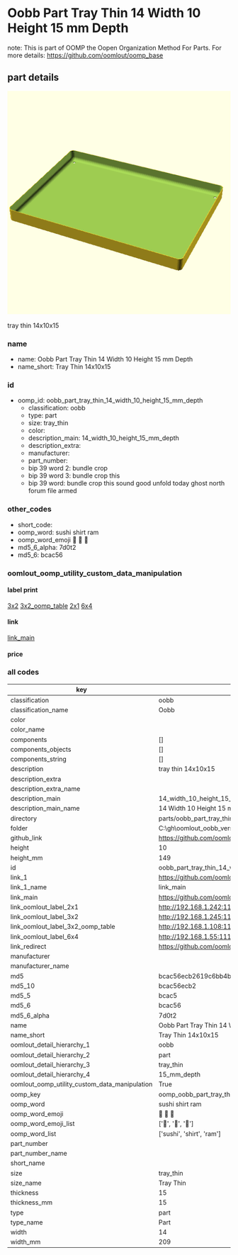 # Oobb Part Tray Thin 14 Width 10 Height 15 mm Depth  

note: This is part of OOMP the Oopen Organization Method For Parts. For more details: https://github.com/oomlout/oomp_base

##  part details
  

[![](3dpr.png)](3dpr.png)

tray thin 14x10x15



### name
* name: Oobb Part Tray Thin 14 Width 10 Height 15 mm Depth
* name_short: Tray Thin 14x10x15 
### id
* oomp_id: oobb_part_tray_thin_14_width_10_height_15_mm_depth
  * classification: oobb
  * type: part
  * size: tray_thin
  * color: 
  * description_main: 14_width_10_height_15_mm_depth
  * description_extra: 
  * manufacturer: 
  * part_number: 
  * bip 39 word 2: bundle crop
  * bip 39 word 3: bundle crop this
  * bip 39 word: bundle crop this sound good unfold today ghost north forum file armed

### other_codes
* short_code: 
* oomp_word: sushi shirt ram
* oomp_word_emoji :sushi: :shirt: :ram:
* md5_6_alpha: 7d0t2
* md5_6: bcac56






### oomlout_oomp_utility_custom_data_manipulation
#### label print
[3x2](http://192.168.1.245:1112/?label=oomp%207d0t2)
[3x2_oomp_table](http://192.168.1.108:1112/?label=oomp%207d0t2)
[2x1](http://192.168.1.242:1112/?label=oomp%207d0t2)
[6x4](http://192.168.1.55:1112/?label=oomp%207d0t2)    

#### link

[link_main](https://github.com/oomlout/oomlout_oobb_version_4_generated_parts/tree/main/navigation_oomp/oobb/part/tray_thin/14_width_10_height_15_mm_depth/part)                              

#### price







### all codes 
| key | value |  
| --- | --- |  
| classification | oobb |  
| classification_name | Oobb |  
| color |  |  
| color_name |  |  
| components | [] |  
| components_objects | [] |  
| components_string | [] |  
| description | tray thin 14x10x15 |  
| description_extra |  |  
| description_extra_name |  |  
| description_main | 14_width_10_height_15_mm_depth |  
| description_main_name | 14 Width 10 Height 15 mm Depth |  
| directory | parts/oobb_part_tray_thin_14_width_10_height_15_mm_depth |  
| folder | C:\gh\oomlout_oobb_version_4_generated_parts\parts\oobb_part_tray_thin_14_width_10_height_15_mm_depth |  
| github_link | https://github.com/oomlout/oomlout_oomp_part_src/tree/main/parts/oobb_part_tray_thin_14_width_10_height_15_mm_depth |  
| height | 10 |  
| height_mm | 149 |  
| id | oobb_part_tray_thin_14_width_10_height_15_mm_depth |  
| link_1 | https://github.com/oomlout/oomlout_oobb_version_4_generated_parts/tree/main/navigation_oomp/oobb/part/tray_thin/14_width_10_height_15_mm_depth/part |  
| link_1_name | link_main |  
| link_main | https://github.com/oomlout/oomlout_oobb_version_4_generated_parts/tree/main/navigation_oomp/oobb/part/tray_thin/14_width_10_height_15_mm_depth/part |  
| link_oomlout_label_2x1 | http://192.168.1.242:1112/?label=oomp%207d0t2 |  
| link_oomlout_label_3x2 | http://192.168.1.245:1112/?label=oomp%207d0t2 |  
| link_oomlout_label_3x2_oomp_table | http://192.168.1.108:1112/?label=oomp%207d0t2 |  
| link_oomlout_label_6x4 | http://192.168.1.55:1112/?label=oomp%207d0t2 |  
| link_redirect | https://github.com/oomlout/oomlout_oobb_version_4_generated_parts/tree/main/parts/oobb_tray_thin_14_10_15 |  
| manufacturer |  |  
| manufacturer_name |  |  
| md5 | bcac56ecb2619c6bb4b23cfdc18cf8f2 |  
| md5_10 | bcac56ecb2 |  
| md5_5 | bcac5 |  
| md5_6 | bcac56 |  
| md5_6_alpha | 7d0t2 |  
| name | Oobb Part Tray Thin 14 Width 10 Height 15 mm Depth |  
| name_short | Tray Thin 14x10x15  |  
| oomlout_detail_hierarchy_1 | oobb |  
| oomlout_detail_hierarchy_2 | part |  
| oomlout_detail_hierarchy_3 | tray_thin |  
| oomlout_detail_hierarchy_4 | 15_mm_depth |  
| oomlout_oomp_utility_custom_data_manipulation | True |  
| oomp_key | oomp_oobb_part_tray_thin_14_width_10_height_15_mm_depth |  
| oomp_word | sushi shirt ram |  
| oomp_word_emoji | :sushi: :shirt: :ram: |  
| oomp_word_emoji_list | [':sushi:', ':shirt:', ':ram:'] |  
| oomp_word_list | ['sushi', 'shirt', 'ram'] |  
| part_number |  |  
| part_number_name |  |  
| short_name |  |  
| size | tray_thin |  
| size_name | Tray Thin |  
| thickness | 15 |  
| thickness_mm | 15 |  
| type | part |  
| type_name | Part |  
| width | 14 |  
| width_mm | 209 |  
